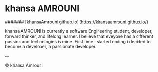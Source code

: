 # khansa AMROUNI

#######  [khansaAmrouni.github.io] (https://khansaamrouni.github.io/)


khansa AMROUNI is currently a software Engineering student, developer, forward thinker, and lifelong learner.
I believe that eveyone has a different passion and technologies is mine.
First time i started coding i decided to become a developer, a passionate developer.





--
	
&#x00A9; khansa Amrouni 
